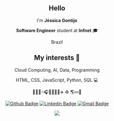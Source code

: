 <div align="center">

## Hello

I'm **Jéssica Gontijo**

**Software Engineer** student at **Infnet** 🎓

Brazil

## My interests 💙 

Cloud Computing, AI, Data, Programming

HTML, CSS, JavaScript, Python, SQL 💻

🐶🌱📘🀄🎧🍙🍔🍬🍫✈️ ♻️ 🌎💤🔧


[![Github Badge](https://img.shields.io/badge/-Github-000?style=flat-square&logo=Github&logoColor=white&link=https://github.com/gontijojess)](https://github.com/gontijojess)
[![Linkedin Badge](https://img.shields.io/badge/-LinkedIn-blue?style=flat-square&logo=Linkedin&logoColor=white&link=https://www.linkedin.com/in/jessicagontijo/)](https://www.linkedin.com/in/jessicagontijo/)
[![Gmail Badge](https://img.shields.io/badge/-Gmail-c14438?style=flat-square&logo=Gmail&logoColor=white&link=mailto:gontijojess@gmail.com)](mailto:gontijojess@gmail.com)

<img  src="https://github-readme-stats.vercel.app/api?username=gontijojess&show_icons=true&theme=tokyonight&icon_color=6392DF">

</div>
